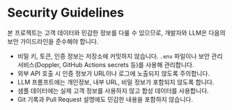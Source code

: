 # Security Guidelines

본 프로젝트는 고객 데이터와 민감한 정보를 다룰 수 있으므로, 개발자와 LLM은 다음의 보안 가이드라인을 준수해야 합니다.

- 비밀 키, 토큰, 인증 정보는 저장소에 커밋하지 않습니다. `.env` 파일이나 보안 관리 서비스(Doppler, GitHub Actions secrets 등)를 사용해 관리합니다.
- 외부 API 호출 시 인증 정보가 URL이나 로그에 노출되지 않도록 주의합니다.
- LLM 프롬프트에는 개인정보, 내부 URL, 비밀 정보가 포함되지 않도록 합니다.
- 샘플 데이터에는 실제 고객 정보를 사용하지 않고 합성 데이터를 사용합니다.
- Git 기록과 Pull Request 설명에도 민감한 내용을 포함하지 않습니다.
